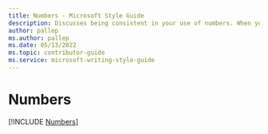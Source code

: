 ```yaml
---
title: Numbers - Microsoft Style Guide
description: Discusses being consistent in your use of numbers. When you write about numbers used in examples or UI, duplicate them exactly as they appear in the UI.
author: pallep
ms.author: pallep
ms.date: 05/13/2022
ms.topic: contributor-guide
ms.service: microsoft-writing-style-guide
---
```


# Numbers

[!INCLUDE [Numbers](<~/../includes/numbers.md>)]